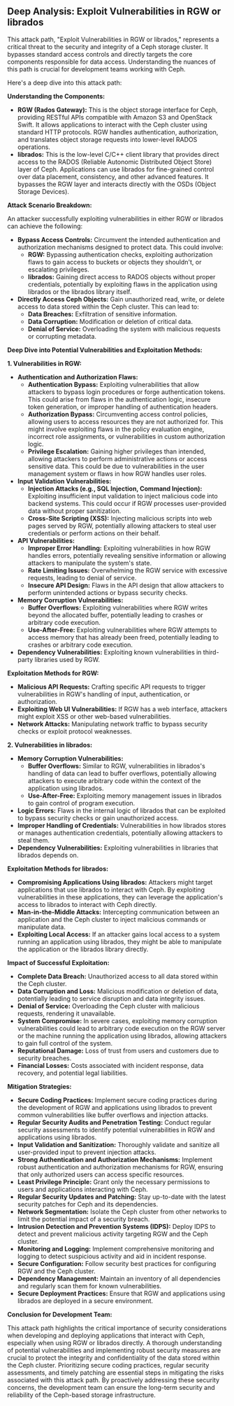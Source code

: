 ## Deep Analysis: Exploit Vulnerabilities in RGW or librados

This attack path, "Exploit Vulnerabilities in RGW or librados," represents a critical threat to the security and integrity of a Ceph storage cluster. It bypasses standard access controls and directly targets the core components responsible for data access. Understanding the nuances of this path is crucial for development teams working with Ceph.

Here's a deep dive into this attack path:

**Understanding the Components:**

* **RGW (Rados Gateway):**  This is the object storage interface for Ceph, providing RESTful APIs compatible with Amazon S3 and OpenStack Swift. It allows applications to interact with the Ceph cluster using standard HTTP protocols. RGW handles authentication, authorization, and translates object storage requests into lower-level RADOS operations.
* **librados:** This is the low-level C/C++ client library that provides direct access to the RADOS (Reliable Autonomic Distributed Object Store) layer of Ceph. Applications can use librados for fine-grained control over data placement, consistency, and other advanced features. It bypasses the RGW layer and interacts directly with the OSDs (Object Storage Devices).

**Attack Scenario Breakdown:**

An attacker successfully exploiting vulnerabilities in either RGW or librados can achieve the following:

* **Bypass Access Controls:**  Circumvent the intended authentication and authorization mechanisms designed to protect data. This could involve:
    * **RGW:**  Bypassing authentication checks, exploiting authorization flaws to gain access to buckets or objects they shouldn't, or escalating privileges.
    * **librados:**  Gaining direct access to RADOS objects without proper credentials, potentially by exploiting flaws in the application using librados or the librados library itself.
* **Directly Access Ceph Objects:**  Gain unauthorized read, write, or delete access to data stored within the Ceph cluster. This can lead to:
    * **Data Breaches:**  Exfiltration of sensitive information.
    * **Data Corruption:**  Modification or deletion of critical data.
    * **Denial of Service:**  Overloading the system with malicious requests or corrupting metadata.

**Deep Dive into Potential Vulnerabilities and Exploitation Methods:**

**1. Vulnerabilities in RGW:**

* **Authentication and Authorization Flaws:**
    * **Authentication Bypass:** Exploiting vulnerabilities that allow attackers to bypass login procedures or forge authentication tokens. This could arise from flaws in the authentication logic, insecure token generation, or improper handling of authentication headers.
    * **Authorization Bypass:**  Circumventing access control policies, allowing users to access resources they are not authorized for. This might involve exploiting flaws in the policy evaluation engine, incorrect role assignments, or vulnerabilities in custom authorization logic.
    * **Privilege Escalation:**  Gaining higher privileges than intended, allowing attackers to perform administrative actions or access sensitive data. This could be due to vulnerabilities in the user management system or flaws in how RGW handles user roles.
* **Input Validation Vulnerabilities:**
    * **Injection Attacks (e.g., SQL Injection, Command Injection):**  Exploiting insufficient input validation to inject malicious code into backend systems. This could occur if RGW processes user-provided data without proper sanitization.
    * **Cross-Site Scripting (XSS):**  Injecting malicious scripts into web pages served by RGW, potentially allowing attackers to steal user credentials or perform actions on their behalf.
* **API Vulnerabilities:**
    * **Improper Error Handling:**  Exploiting vulnerabilities in how RGW handles errors, potentially revealing sensitive information or allowing attackers to manipulate the system's state.
    * **Rate Limiting Issues:**  Overwhelming the RGW service with excessive requests, leading to denial of service.
    * **Insecure API Design:**  Flaws in the API design that allow attackers to perform unintended actions or bypass security checks.
* **Memory Corruption Vulnerabilities:**
    * **Buffer Overflows:**  Exploiting vulnerabilities where RGW writes beyond the allocated buffer, potentially leading to crashes or arbitrary code execution.
    * **Use-After-Free:**  Exploiting vulnerabilities where RGW attempts to access memory that has already been freed, potentially leading to crashes or arbitrary code execution.
* **Dependency Vulnerabilities:**  Exploiting known vulnerabilities in third-party libraries used by RGW.

**Exploitation Methods for RGW:**

* **Malicious API Requests:**  Crafting specific API requests to trigger vulnerabilities in RGW's handling of input, authentication, or authorization.
* **Exploiting Web UI Vulnerabilities:**  If RGW has a web interface, attackers might exploit XSS or other web-based vulnerabilities.
* **Network Attacks:**  Manipulating network traffic to bypass security checks or exploit protocol weaknesses.

**2. Vulnerabilities in librados:**

* **Memory Corruption Vulnerabilities:**
    * **Buffer Overflows:**  Similar to RGW, vulnerabilities in librados's handling of data can lead to buffer overflows, potentially allowing attackers to execute arbitrary code within the context of the application using librados.
    * **Use-After-Free:**  Exploiting memory management issues in librados to gain control of program execution.
* **Logic Errors:**  Flaws in the internal logic of librados that can be exploited to bypass security checks or gain unauthorized access.
* **Improper Handling of Credentials:**  Vulnerabilities in how librados stores or manages authentication credentials, potentially allowing attackers to steal them.
* **Dependency Vulnerabilities:**  Exploiting vulnerabilities in libraries that librados depends on.

**Exploitation Methods for librados:**

* **Compromising Applications Using librados:**  Attackers might target applications that use librados to interact with Ceph. By exploiting vulnerabilities in these applications, they can leverage the application's access to librados to interact with Ceph directly.
* **Man-in-the-Middle Attacks:**  Intercepting communication between an application and the Ceph cluster to inject malicious commands or manipulate data.
* **Exploiting Local Access:**  If an attacker gains local access to a system running an application using librados, they might be able to manipulate the application or the librados library directly.

**Impact of Successful Exploitation:**

* **Complete Data Breach:**  Unauthorized access to all data stored within the Ceph cluster.
* **Data Corruption and Loss:**  Malicious modification or deletion of data, potentially leading to service disruption and data integrity issues.
* **Denial of Service:**  Overloading the Ceph cluster with malicious requests, rendering it unavailable.
* **System Compromise:**  In severe cases, exploiting memory corruption vulnerabilities could lead to arbitrary code execution on the RGW server or the machine running the application using librados, allowing attackers to gain full control of the system.
* **Reputational Damage:**  Loss of trust from users and customers due to security breaches.
* **Financial Losses:**  Costs associated with incident response, data recovery, and potential legal liabilities.

**Mitigation Strategies:**

* **Secure Coding Practices:**  Implement secure coding practices during the development of RGW and applications using librados to prevent common vulnerabilities like buffer overflows and injection attacks.
* **Regular Security Audits and Penetration Testing:**  Conduct regular security assessments to identify potential vulnerabilities in RGW and applications using librados.
* **Input Validation and Sanitization:**  Thoroughly validate and sanitize all user-provided input to prevent injection attacks.
* **Strong Authentication and Authorization Mechanisms:**  Implement robust authentication and authorization mechanisms for RGW, ensuring that only authorized users can access specific resources.
* **Least Privilege Principle:**  Grant only the necessary permissions to users and applications interacting with Ceph.
* **Regular Security Updates and Patching:**  Stay up-to-date with the latest security patches for Ceph and its dependencies.
* **Network Segmentation:**  Isolate the Ceph cluster from other networks to limit the potential impact of a security breach.
* **Intrusion Detection and Prevention Systems (IDPS):**  Deploy IDPS to detect and prevent malicious activity targeting RGW and the Ceph cluster.
* **Monitoring and Logging:**  Implement comprehensive monitoring and logging to detect suspicious activity and aid in incident response.
* **Secure Configuration:**  Follow security best practices for configuring RGW and the Ceph cluster.
* **Dependency Management:**  Maintain an inventory of all dependencies and regularly scan them for known vulnerabilities.
* **Secure Deployment Practices:**  Ensure that RGW and applications using librados are deployed in a secure environment.

**Conclusion for Development Team:**

This attack path highlights the critical importance of security considerations when developing and deploying applications that interact with Ceph, especially when using RGW or librados directly. A thorough understanding of potential vulnerabilities and implementing robust security measures are crucial to protect the integrity and confidentiality of the data stored within the Ceph cluster. Prioritizing secure coding practices, regular security assessments, and timely patching are essential steps in mitigating the risks associated with this attack path. By proactively addressing these security concerns, the development team can ensure the long-term security and reliability of the Ceph-based storage infrastructure.
